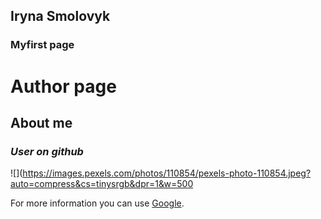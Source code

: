 ## Iryna Smolovyk


### Myfirst page



# Author page
## **About me**
### _User on github_


![](https://images.pexels.com/photos/110854/pexels-photo-110854.jpeg?auto=compress&cs=tinysrgb&dpr=1&w=500


For more information you can use [Google](https://www.google.com.ua/).




